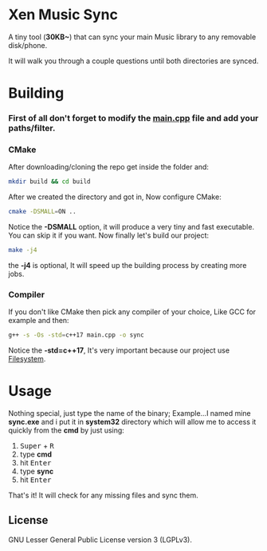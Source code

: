 # Xen Music Sync
A tiny tool (**30KB~**) that can sync your main Music library to any removable disk/phone.

It will walk you through a couple questions until both directories are synced.

# Building
### First of all don't forget to modify the [main.cpp](https://github.com/Xen-E/xms/blob/main/main.cpp#L28) file and add your paths/filter.
### CMake
After downloading/cloning the repo get inside the folder and:
```bash
mkdir build && cd build
```
After we created the directory and got in, Now configure CMake:
```bash
cmake -DSMALL=ON ..
```
Notice the **-DSMALL** option, it will produce a very tiny and fast executable. You can skip it if you want. Now finally let's build our project:
```bash
make -j4
```
the **-j4** is optional, It will speed up the building process by creating more jobs.

### Compiler
If you don't like CMake then pick any compiler of your choice, Like GCC for example and then:
```bash
g++ -s -Os -std=c++17 main.cpp -o sync
```
Notice the **-std=c++17**, It's very important because our project use [Filesystem](https://en.cppreference.com/w/cpp/filesystem). 

# Usage
Nothing special, just type the name of the binary; Example...I named mine **sync.exe** and i put it in **system32** directory which will allow me to access it quickly from the **cmd** by just using:
1. <kbd>Super</kbd> + <kbd>R</kbd>
2. type **cmd**
3. hit <kbd>Enter</kbd>
4. type **sync**
5. hit <kbd>Enter</kbd>

That's it! It will check for any missing files and sync them.

## License
GNU Lesser General Public License version 3 (LGPLv3).
